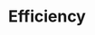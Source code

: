 ---
title: Efficiency
definitions:
 - source: "FitSM-0: Overview and Vocabulary"
   term: efficiency
   language: en
   definition: Degree of ability to meet goals and expectations with minimum consumption of resources
   url: https://www.fitsm.eu/downloads/
   version: 2.4 
   accessed: 2020-08-31
   notes:
    - In a management system, efficiency is mostly considered in the context of the processes that are subject to this system.
    - Resources may be human, technical, informational or financial.
---